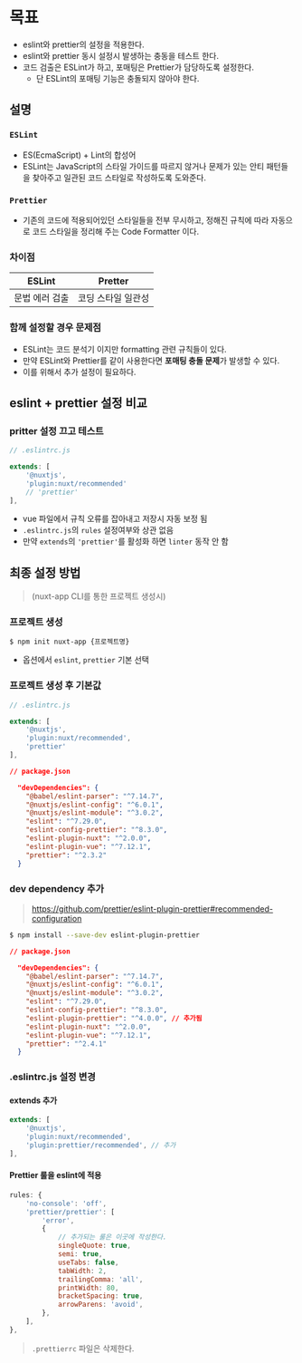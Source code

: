 # 목표
- eslint와 prettier의 설정을 적용한다.
- eslint와 prettier 동시 설정시 발생하는 충동을 테스트 한다.
- 코드 검출은 ESLint가 하고, 포매팅은 Prettier가 담당하도록 설정한다.
    - 단 ESLint의 포매팅 기능은 충돌되지 않아야 한다.

## 설명

### `ESLint`
- ES(EcmaScript) + Lint의 합성어
- ESLint는 JavaScript의 스타일 가이드를 따르지 않거나 문제가 있는 안티 패턴들을 찾아주고 일관된 코드 스타일로 작성하도록 도와준다.

### `Prettier`
- 기존의 코드에 적용되어있던 스타일들을 전부 무시하고, 정해진 규칙에 따라 자동으로 코드 스타일을 정리해 주는 Code Formatter 이다.

### 차이점
| ESLint | Pretter |
| --- | --- |
| 문법 에러 검출 | 코딩 스타일 일관성 |

### 함께 설정할 경우 문제점
- ESLint는 코드 분석기 이지만 formatting 관련 규칙들이 있다.
- 만약 ESLint와 Prettier를 같이 사용한다면 **포매팅 충돌 문제**가 발생할 수 있다.
- 이를 위해서 추가 설정이 필요하다.


## eslint + prettier 설정 비교

### pritter 설정 끄고 테스트
```javascript
// .eslintrc.js

extends: [
    '@nuxtjs',
    'plugin:nuxt/recommended'
    // 'prettier'
],
```
- vue 파일에서 규칙 오류를 잡아내고 저장시 자동 보정 됨
- `.eslintrc.js`의 `rules` 설정여부와 상관 없음
- 만약 `extends`의 `'prettier'`를 활성화 하면 `linter` 동작 안 함

## 최종 설정 방법
> (nuxt-app CLI를 통한 프로젝트 생성시)

### 프로젝트 생성
```bash
$ npm init nuxt-app {프로젝트명}
```
- 옵션에서 `eslint`, `prettier` 기본 선택

### 프로젝트 생성 후 기본값
```javascript
// .eslintrc.js

extends: [
    '@nuxtjs',
    'plugin:nuxt/recommended',
    'prettier'
],
```

```json
// package.json

  "devDependencies": {
    "@babel/eslint-parser": "^7.14.7",
    "@nuxtjs/eslint-config": "^6.0.1",
    "@nuxtjs/eslint-module": "^3.0.2",
    "eslint": "^7.29.0",
    "eslint-config-prettier": "^8.3.0",
    "eslint-plugin-nuxt": "^2.0.0",
    "eslint-plugin-vue": "^7.12.1",
    "prettier": "^2.3.2"
  }
```

### dev dependency 추가
> https://github.com/prettier/eslint-plugin-prettier#recommended-configuration
```bash
$ npm install --save-dev eslint-plugin-prettier
```

```json
// package.json

  "devDependencies": {
    "@babel/eslint-parser": "^7.14.7",
    "@nuxtjs/eslint-config": "^6.0.1",
    "@nuxtjs/eslint-module": "^3.0.2",
    "eslint": "^7.29.0",
    "eslint-config-prettier": "^8.3.0",
    "eslint-plugin-prettier": "^4.0.0", // 추가됨
    "eslint-plugin-nuxt": "^2.0.0",
    "eslint-plugin-vue": "^7.12.1",
    "prettier": "^2.4.1"
  }
```

### .eslintrc.js 설정 변경
#### extends 추가
```javascript
extends: [
    '@nuxtjs',
    'plugin:nuxt/recommended',
    'plugin:prettier/recommended', // 추가
],
```

#### Prettier 룰을 eslint에 적용
```javascript
rules: {
    'no-console': 'off',
    'prettier/prettier': [
        'error',
        {
            // 추가되는 룰은 이곳에 작성한다.
            singleQuote: true,
            semi: true,
            useTabs: false,
            tabWidth: 2,
            trailingComma: 'all',
            printWidth: 80,
            bracketSpacing: true,
            arrowParens: 'avoid',
        },
    ],
},
```

> `.prettierrc` 파일은 삭제한다.

